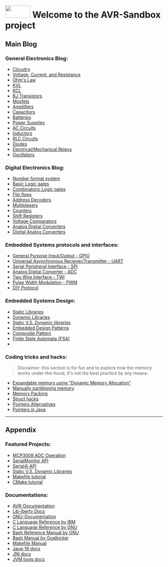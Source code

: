 # <img src="https://user-images.githubusercontent.com/60224159/178119492-91d3cc70-a88f-4b9a-94a0-ca7b68b1d861.png" width="80" height="40"> Welcome to the AVR-Sandbox project

## Main Blog

### General Electronics Blog:
- [Circuitry]()
- [Voltage, Current, and Resistance]()
- [Ohm's Law]()
- [KVL]()
- [KCL]()
- [BJ Transistors]()
- [Mosfets]()
- [Amplifiers]()
- [Capacitors]()
- [Batteries]()
- [Power Supplies]()
- [AC Circuits]()
- [Inductors]()
- [RLC Circuits]()
- [Diodes]()
- [Electrical/Mechanical Relays]()
- [Oscillators]()

### Digital Electronics Blog:
- [Number format system]()
- [Basic Logic gates]()
- [Combinatoric Logic gates]()
- [Flip flops]()
- [Address Decoders]()
- [Multiplexers]()
- [Counters]()
- [Shift Registers]()
- [Voltage Comparators]()
- [Analog Digital Converters]()
- [Digital Analog Converters]()


### Embedded Systems protocols and interfaces: 
- [General Purpose Input/Output - GPIO]()
- [Universal Asynchronous Reciever/Transmitter - UART]()
- [Serial Peripheral Interface - SPI]()
- [Analog Digital Converter - ADC]()
- [Two Wire Interface - TWI]()
- [Pulse Width Modulation - PWM]()
- [DIY Protocol]()

### Embedded Systems Design:
- [Static Libraries]()
- [Dynamic Libraries]()
- [Static V.S. Dynamic libraries]()
- [Embedded Design Patterns]()
- [Composite Pattern]()
- [Finite State Automata (FSA)]()
- 

### Coding tricks and hacks: 

> Disclaimer: this section is for fun and to explore how the memory works under-the-hood, it's not the best practice by any means.

- [Expandable memory using "Dynamic Memory Allocation"]()
- [Manually partitioning memory]()
- [Memory Packing]()
- [Struct hacks]()
- [Pointers Alternatives]()
- [Pointers in Java]()
--------------------------------------------
## Appendix
### Featured Projects: 
- [MCP3008 ADC Operation](https://software-hardware-codesign.github.io/AVR-Sandbox/HelloSPI)
- [SerialMonitor API](https://software-hardware-codesign.github.io/AVR-Sandbox/HelloJSerialComm)
- [Serial4j API](https://software-hardware-codesign.github.io/AVR-Sandbox/wip-index.html)
- [Static V.S. Dynamic Libraries](https://software-hardware-codesign.github.io/AVR-Sandbox/wip-index.html)
- [Makefile tutorial](https://software-hardware-codesign.github.io/AVR-Sandbox/wip-index.html)
- [CMake tutorial](https://software-hardware-codesign.github.io/AVR-Sandbox/wip-index.html)

### Documentations: 
- [AVR-Documentation](https://software-hardware-codesign.github.io/AVR-Sandbox/docs/avr-libc/avr-libc-user-manual/index.html)
- [Lib-Iberty Docs](https://software-hardware-codesign.github.io/AVR-Sandbox/docs/libiberty/libiberty.html)
- [GNU-Documentation](https://software-hardware-codesign.github.io/AVR-Sandbox/wip-index.html)
- [C Language Reference by IBM](https://software-hardware-codesign.github.io/AVR-Sandbox/wip-index.html)
- [C Language Reference by GNU](https://software-hardware-codesign.github.io/AVR-Sandbox/wip-index.html)
- [Bash Reference Manual by GNU](https://software-hardware-codesign.github.io/AVR-Sandbox/wip-index.html)
- [Bash Manual by Goalkicker](https://software-hardware-codesign.github.io/AVR-Sandbox/wip-index.html)
- [Makefile Manual](https://software-hardware-codesign.github.io/AVR-Sandbox/wip-index.html)
- [Java-19 docs](https://software-hardware-codesign.github.io/AVR-Sandbox/wip-index.html)
- [JNI docs](https://software-hardware-codesign.github.io/AVR-Sandbox/wip-index.html)
- [JVM tools docs](https://software-hardware-codesign.github.io/AVR-Sandbox/wip-index.html)
